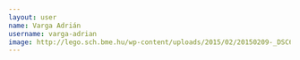 ```yaml
---
layout: user
name: Varga Adrián
username: varga-adrian
image: http://lego.sch.bme.hu/wp-content/uploads/2015/02/20150209-_DSC6579-150x150.jpg
---
```

